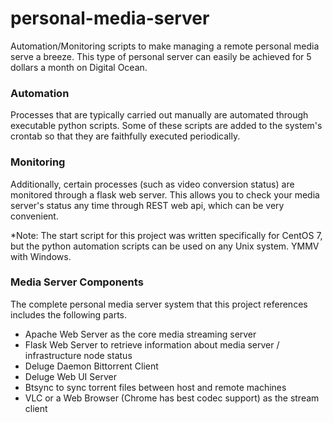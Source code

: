 # personal-media-server
Automation/Monitoring scripts to make managing a remote personal media serve a breeze.
This type of personal server can easily be achieved for 5 dollars a month on Digital Ocean.

### Automation
Processes that are typically carried out manually are automated through executable python scripts.
Some of these scripts are added to the system's crontab so that they are faithfully executed periodically.

### Monitoring
Additionally, certain processes (such as video conversion status) are monitored through a flask web server. This allows you to check your media server's status any time through REST web api, which can be very convenient.

*Note: The start script for this project was written specifically for CentOS 7, but the python automation scripts can be used on any Unix system. YMMV with Windows.

### Media Server Components
The complete personal media server system that this project references includes the following parts.
* Apache Web Server as the core media streaming server
* Flask Web Server to retrieve information about media server / infrastructure node status
* Deluge Daemon Bittorrent Client
* Deluge Web UI Server
* Btsync to sync torrent files between host and remote machines
* VLC or a Web Browser (Chrome has best codec support) as the stream client
